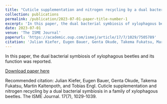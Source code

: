 ```yaml
---
title: "Cuticle supplementation and nitrogen recycling by a dual bacterial symbiosis in a family of xylophagous beetles"
collection: publications
permalink: /publication/2023-07-01-paper-title-number-1
excerpt: 'In this paper, the dual bacterial symbiosis of xylophagous beetles and its function was reported.'
date: 2023-07-01
venue: 'The ISME Journal'
paperurl: 'https://academic.oup.com/ismej/article/17/7/1029/7505789'
citation: 'Julian Kiefer, Eugen Bauer, Genta Okude, Takema Fukatsu, Martin Kaltenpoth, and Tobias Engl. &quot;Cuticle supplementation and nitrogen recycling by a dual bacterial symbiosis in a family of xylophagous beetles.&quot; <i>The ISME Journal</i>. 17(7), 1029-1039.'
---
```

In this paper, the dual bacterial symbiosis of xylophagous beetles and its function was reported.

[Download paper here](https://academic.oup.com/ismej/article/17/7/1029/7505789)

Recommended citation: Julian Kiefer, Eugen Bauer, Genta Okude, Takema Fukatsu, Martin Kaltenpoth, and Tobias Engl. Cuticle supplementation and nitrogen recycling by a dual bacterial symbiosis in a family of xylophagous beetles. The ISME Journal. 17(7), 1029-1039.